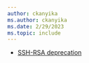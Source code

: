 ```yaml
---
author: ckanyika
ms.author: ckanyika
ms.date: 2/29/2023
ms.topic: include
---
```


- [SSH-RSA deprecation](ssh-rsa-deprecation)
